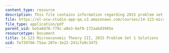 ```yaml
---
content_type: resource
description: This file contains information regarding 2015 problem set 1 solutions.
file: https://ol-ocw-studio-app-qa.s3.amazonaws.com/courses/14-123-microeconomic-theory-iii-spring-2015/7e73976675aa207e3e22241cfa9c3475_MIT14_123S15_PSet_1_Sol_15.pdf
file_type: application/pdf
parent_uid: ba5a8d78-779c-a0e3-0af0-172aabd3905e
resourcetype: Document
title: 14.123 Microeconomic Theory III, 2015 Problem Set 1 Solutions
uid: 7e739766-75aa-207e-3e22-241cfa9c3475
---
```

